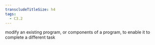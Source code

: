 ```yaml
---
transcludeTitleSize: h4
tags:
  - C3.2
---
```

modify an existing program, or components of a program, to enable it to complete a different task